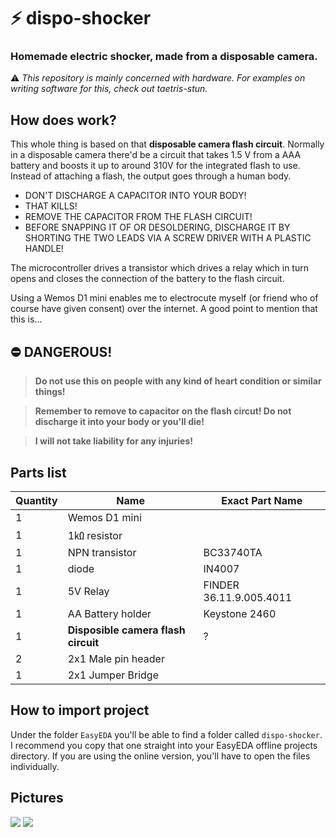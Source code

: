 # ⚡ dispo-shocker

### Homemade electric shocker, made from a disposable camera.

⚠ *This repository is mainly concerned with hardware. For examples on writing software for this, check out taetris-stun.*

## How does work?

This whole thing is based on that **disposable camera flash circuit**. Normally in a disposable camera there'd be a circuit that takes 1.5 V from a AAA battery and boosts it up to around 310V for the integrated flash to use. Instead of attaching a flash, the output goes through a human body.

- DON'T DISCHARGE A CAPACITOR INTO YOUR BODY!
- THAT KILLS!
- REMOVE THE CAPACITOR FROM THE FLASH CIRCUIT!
- BEFORE SNAPPING IT OF OR DESOLDERING, DISCHARGE IT BY SHORTING THE TWO LEADS VIA A SCREW DRIVER WITH A PLASTIC HANDLE!

The microcontroller drives a transistor which drives a relay which in turn opens and closes the connection of the battery to the flash circuit.

Using a Wemos D1 mini enables me to electrocute myself (or friend who of course have given consent) over the internet. A good point to mention that this is...

## ⛔ DANGEROUS!

> **Do not use this on people with any kind of heart condition or similar things!**

> **Remember to remove to capacitor on the flash circut! Do not discharge it into your body or you'll die!**

> **I will not take liability for any injuries!**

## Parts list

| Quantity | Name | Exact Part Name |
| -------- | ----------------------------------- | ----------------------- |
| 1 | Wemos D1 mini | |
| 1 | 1㏀ resistor | |
| 1 | NPN transistor | BC33740TA |
| 1 | diode | IN4007 |
| 1 | 5V Relay | FINDER 36.11.9.005.4011 |
| 1 | AA Battery holder | Keystone 2460 |
| 1 | **Disposible camera flash circuit** | ? |
| 2 | 2x1 Male pin header | |
| 1 | 2x1 Jumper Bridge | |

## How to import project

Under the folder `EasyEDA` you'll be able to find a folder called `dispo-shocker`. I recommend you copy that one straight into your EasyEDA offline projects directory. If you are using the online version, you'll have to open the files individually.

## Pictures

![](./img/pcb_render.png)
![](./img/schematic.png)

